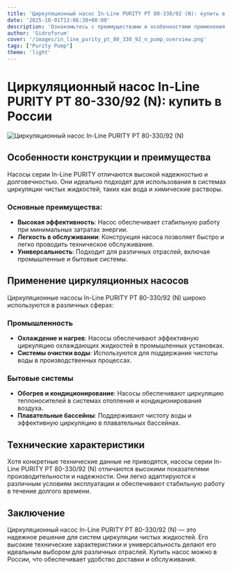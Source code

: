 ```yaml
---
title: 'Циркуляционный насос In-Line PURITY PT 80-330/92 (N): купить в России'
date: '2025-10-01T13:06:38+08:00'
description: 'Ознакомьтесь с преимуществами и особенностями применения циркуляционного насоса In-Line PURITY PT 80-330/92 (N). Купить в России.'
author: 'Gidroforum'
cover: '/images/in_line_purity_pt_80_330_92_n_pump_overview.png'
tags: ["Purity Pump"]
theme: 'light'
---
```


# Циркуляционный насос In-Line PURITY PT 80-330/92 (N): купить в России

![Циркуляционный насос In-Line PURITY PT 80-330/92 (N)](/images/in_line_purity_pt_80_330_92_n_pump_overview.png)

## Особенности конструкции и преимущества

Насосы серии In-Line PURITY отличаются высокой надежностью и долговечностью. Они идеально подходят для использования в системах циркуляции чистых жидкостей, таких как вода и химические растворы.

### Основные преимущества:

- **Высокая эффективность**: Насос обеспечивает стабильную работу при минимальных затратах энергии.
- **Легкость в обслуживании**: Конструкция насоса позволяет быстро и легко проводить техническое обслуживание.
- **Универсальность**: Подходит для различных отраслей, включая промышленные и бытовые системы.

## Применение циркуляционных насосов

Циркуляционные насосы In-Line PURITY PT 80-330/92 (N) широко используются в различных сферах:

### Промышленность
- **Охлаждение и нагрев**: Насосы обеспечивают эффективную циркуляцию охлаждающих жидкостей в промышленных установках.
- **Системы очистки воды**: Используются для поддержания чистоты воды в производственных процессах.

### Бытовые системы
- **Обогрев и кондиционирование**: Насосы обеспечивают циркуляцию теплоносителей в системах отопления и кондиционирования воздуха.
- **Плавательные бассейны**: Поддерживают чистоту воды и эффективную циркуляцию в плавательных бассейнах.

## Технические характеристики

Хотя конкретные технические данные не приводятся, насосы серии In-Line PURITY PT 80-330/92 (N) отличаются высокими показателями производительности и надежности. Они легко адаптируются к различным условиям эксплуатации и обеспечивают стабильную работу в течение долгого времени.

## Заключение

Циркуляционный насос In-Line PURITY PT 80-330/92 (N) — это надежное решение для систем циркуляции чистых жидкостей. Его высокие технические характеристики и универсальность делают его идеальным выбором для различных отраслей. Купить насос можно в России, что обеспечивает удобство доставки и обслуживания.
